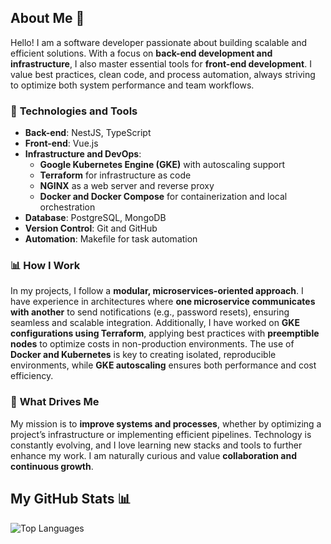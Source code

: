 ## About Me 👋  

Hello! I am a software developer passionate about building scalable and efficient solutions. With a focus on **back-end development and infrastructure**, I also master essential tools for **front-end development**. I value best practices, clean code, and process automation, always striving to optimize both system performance and team workflows.  

### 💼 **Technologies and Tools**  
- **Back-end**: NestJS, TypeScript  
- **Front-end**: Vue.js  
- **Infrastructure and DevOps**:  
  - **Google Kubernetes Engine (GKE)** with autoscaling support  
  - **Terraform** for infrastructure as code  
  - **NGINX** as a web server and reverse proxy  
  - **Docker and Docker Compose** for containerization and local orchestration  
- **Database**: PostgreSQL, MongoDB
- **Version Control**: Git and GitHub  
- **Automation**: Makefile for task automation  

### 📊 **How I Work**  
In my projects, I follow a **modular, microservices-oriented approach**. I have experience in architectures where **one microservice communicates with another** to send notifications (e.g., password resets), ensuring seamless and scalable integration. Additionally, I have worked on **GKE configurations using Terraform**, applying best practices with **preemptible nodes** to optimize costs in non-production environments. The use of **Docker and Kubernetes** is key to creating isolated, reproducible environments, while **GKE autoscaling** ensures both performance and cost efficiency.  

### 🚀 **What Drives Me**  
My mission is to **improve systems and processes**, whether by optimizing a project’s infrastructure or implementing efficient pipelines. Technology is constantly evolving, and I love learning new stacks and tools to further enhance my work. I am naturally curious and value **collaboration and continuous growth**.

## My GitHub Stats 📊
![Top Languages](https://github-readme-stats.vercel.app/api/top-langs/?username=joabegranvile&hide=javascript,css,html&show_icons=true&theme=tokyonight)

